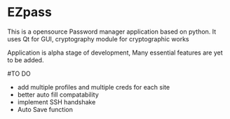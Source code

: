 # EZpass
This is a opensource Password manager application based on python.
It uses Qt for GUI, cryptography module for cryptographic works

Application is alpha stage of development,
Many essential features are yet to be added.



#TO DO
* add multiple profiles and multiple creds for each site
* better auto fill compatability
* implement SSH handshake 
* Auto Save function 
